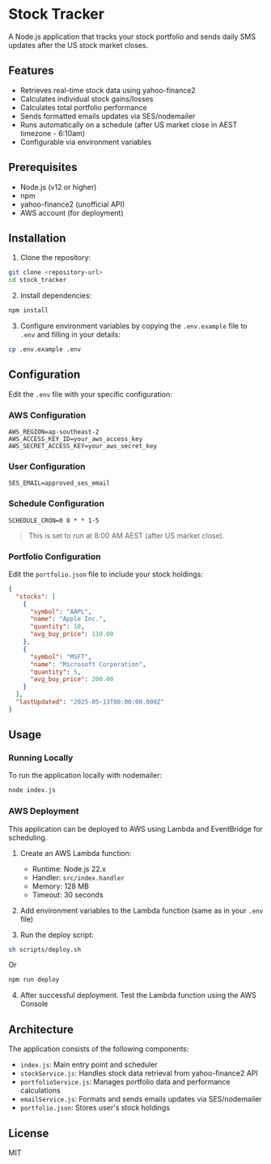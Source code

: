 # Stock Tracker

A Node.js application that tracks your stock portfolio and sends daily SMS updates after the US stock market closes.

## Features

- Retrieves real-time stock data using yahoo-finance2
- Calculates individual stock gains/losses 
- Calculates total portfolio performance  
- Sends formatted emails updates via SES/nodemailer  
- Runs automatically on a schedule (after US market close in AEST timezone - 6:10am)  
- Configurable via environment variables  

## Prerequisites

- Node.js (v12 or higher)  
- npm  
- yahoo-finance2 (unofficial API)  
- AWS account (for deployment)  

## Installation

1. Clone the repository:

```bash
git clone <repository-url>
cd stock_tracker
```

2. Install dependencies:

```bash
npm install
```

3. Configure environment variables by copying the `.env.example` file to `.env` and filling in your details:

```bash
cp .env.example .env
```

## Configuration

Edit the `.env` file with your specific configuration:

### AWS Configuration

```env
AWS_REGION=ap-southeast-2
AWS_ACCESS_KEY_ID=your_aws_access_key
AWS_SECRET_ACCESS_KEY=your_aws_secret_key
```

### User Configuration

```env
SES_EMAIL=approved_ses_email
```

### Schedule Configuration

```env
SCHEDULE_CRON=0 8 * * 1-5
```

> This is set to run at 8:00 AM AEST (after US market close).

### Portfolio Configuration

Edit the `portfolio.json` file to include your stock holdings:

```json
{
  "stocks": [
    {
      "symbol": "AAPL",
      "name": "Apple Inc.",
      "quantity": 10,
      "avg_buy_price": 110.00
    },
    {
      "symbol": "MSFT",
      "name": "Microsoft Corporation",
      "quantity": 5,
      "avg_buy_price": 200.00
    }
  ],
  "lastUpdated": "2025-05-13T00:00:00.000Z"
}
```

## Usage

### Running Locally

To run the application locally with nodemailer:

```bash
node index.js
```

### AWS Deployment

This application can be deployed to AWS using Lambda and EventBridge for scheduling.

1. Create an AWS Lambda function:
   - Runtime: Node.js 22.x  
   - Handler: `src/index.handler`  
   - Memory: 128 MB  
   - Timeout: 30 seconds  

2. Add environment variables to the Lambda function (same as in your `.env` file)

3. Run the deploy script:

```bash
sh scripts/deploy.sh
```

Or

```bash
npm run deploy
```

4. After successful deployment. Test the Lambda function using the AWS Console

## Architecture

The application consists of the following components:

- `index.js`: Main entry point and scheduler  
- `stockService.js`: Handles stock data retrieval from yahoo-finance2 API  
- `portfolioService.js`: Manages portfolio data and performance calculations  
- `emailService.js`: Formats and sends emails updates via SES/nodemailer
- `portfolio.json`: Stores user's stock holdings  

## License

MIT

